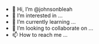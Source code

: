- 👋 Hi, I’m @johnsonbleah
- 👀 I’m interested in ...
- 🌱 I’m currently learning ...
- 💞️ I’m looking to collaborate on ...
- 📫 How to reach me ...

<!---
johnsonbleah/johnsonbleah is a ✨ special ✨ repository because its `README.md` (this file) appears on your GitHub profile.
You can click the Preview link to take a look at your changes.
--->

